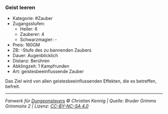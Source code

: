 ### Geist leeren

- Kategorie: #Zauber
- Zugangsstufen:
  - Heiler: 6
  - Zauberer: 4
  - Schwarzmagier: -
- Preis: 160GM
- ZB: -Stufe des zu bannenden Zaubers
- Dauer: Augenblicklich
- Distanz: Berühren
- Abklingzeit: 1 Kampfrunden
- Art: geistesbeeinflussende Zauber



Das Ziel wird von allen geistesbeeinflussenden Effekten, die es betreffen, befreit.

---

_Fanwerk für [Dungeonslayers](https://www.dungeonslayers.net/) © Christian Kennig | Quelle: Bruder Grimms Grimmoire 2 | Lizenz: [CC-BY-NC-SA 4.0](https://creativecommons.org/licenses/by-nc-sa/4.0/deed.de)_
